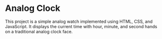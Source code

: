 # Analog Clock
 This project is a simple analog watch implemented using HTML, CSS, and JavaScript. It displays the current time with hour, minute, and second hands on a traditional analog clock face.
